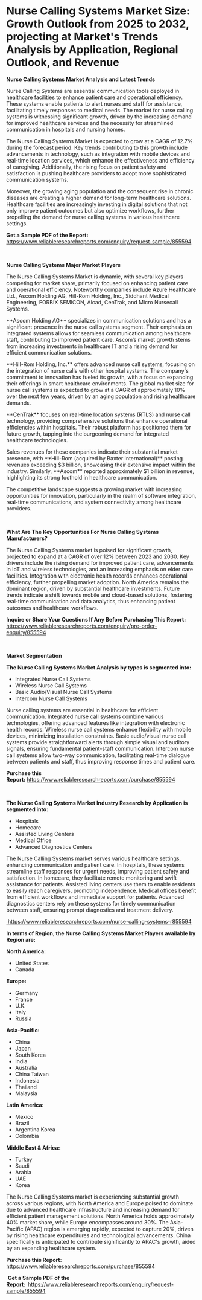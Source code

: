 <p><h1>Nurse Calling Systems Market Size: Growth Outlook from 2025 to 2032, projecting at Market's Trends Analysis by Application, Regional Outlook, and Revenue</h1></p><p><strong>Nurse Calling Systems Market Analysis and Latest Trends</strong></p>
<p><p>Nurse Calling Systems are essential communication tools deployed in healthcare facilities to enhance patient care and operational efficiency. These systems enable patients to alert nurses and staff for assistance, facilitating timely responses to medical needs. The market for nurse calling systems is witnessing significant growth, driven by the increasing demand for improved healthcare services and the necessity for streamlined communication in hospitals and nursing homes.</p><p>The Nurse Calling Systems Market is expected to grow at a CAGR of 12.7% during the forecast period. Key trends contributing to this growth include advancements in technology, such as integration with mobile devices and real-time location services, which enhance the effectiveness and efficiency of caregiving. Additionally, the rising focus on patient safety and satisfaction is pushing healthcare providers to adopt more sophisticated communication systems.</p><p>Moreover, the growing aging population and the consequent rise in chronic diseases are creating a higher demand for long-term healthcare solutions. Healthcare facilities are increasingly investing in digital solutions that not only improve patient outcomes but also optimize workflows, further propelling the demand for nurse calling systems in various healthcare settings.</p></p>
<p><strong>Get a Sample PDF of the Report:&nbsp;</strong> <a href="https://www.reliableresearchreports.com/enquiry/request-sample/855594?utm_campaign=10&utm_medium=2&utm_source=Github&utm_content=ia&utm_term=13042025&utm_id=nurse-calling-systems">https://www.reliableresearchreports.com/enquiry/request-sample/855594</a></p>
<p>&nbsp;</p>
<p><strong>Nurse Calling Systems Major Market Players</strong></p>
<p><p>The Nurse Calling Systems Market is dynamic, with several key players competing for market share, primarily focused on enhancing patient care and operational efficiency. Noteworthy companies include Azure Healthcare Ltd., Ascom Holding AG, Hill-Rom Holding, Inc., Siddhant Medical Engineering, FORBIX SEMICON, Alcad, CenTrak, and Micro Nursecall Systems.</p><p>**Ascom Holding AG** specializes in communication solutions and has a significant presence in the nurse call systems segment. Their emphasis on integrated systems allows for seamless communication among healthcare staff, contributing to improved patient care. Ascom’s market growth stems from increasing investments in healthcare IT and a rising demand for efficient communication solutions.</p><p>**Hill-Rom Holding, Inc.** offers advanced nurse call systems, focusing on the integration of nurse calls with other hospital systems. The company's commitment to innovation has fueled its growth, with a focus on expanding their offerings in smart healthcare environments. The global market size for nurse call systems is expected to grow at a CAGR of approximately 10% over the next few years, driven by an aging population and rising healthcare demands.</p><p>**CenTrak** focuses on real-time location systems (RTLS) and nurse call technology, providing comprehensive solutions that enhance operational efficiencies within hospitals. Their robust platform has positioned them for future growth, tapping into the burgeoning demand for integrated healthcare technologies.</p><p>Sales revenues for these companies indicate their substantial market presence, with **Hill-Rom (acquired by Baxter International)** posting revenues exceeding $3 billion, showcasing their extensive impact within the industry. Similarly, **Ascom** reported approximately $1 billion in revenue, highlighting its strong foothold in healthcare communication.</p><p>The competitive landscape suggests a growing market with increasing opportunities for innovation, particularly in the realm of software integration, real-time communications, and system connectivity among healthcare providers.</p></p>
<p>&nbsp;</p>
<p><strong>What Are The Key Opportunities For Nurse Calling Systems Manufacturers?</strong></p>
<p><p>The Nurse Calling Systems market is poised for significant growth, projected to expand at a CAGR of over 12% between 2023 and 2030. Key drivers include the rising demand for improved patient care, advancements in IoT and wireless technologies, and an increasing emphasis on elder care facilities. Integration with electronic health records enhances operational efficiency, further propelling market adoption. North America remains the dominant region, driven by substantial healthcare investments. Future trends indicate a shift towards mobile and cloud-based solutions, fostering real-time communication and data analytics, thus enhancing patient outcomes and healthcare workflows.</p></p>
<p><strong>Inquire or Share Your Questions If Any Before Purchasing This Report:</strong> <a href="https://www.reliableresearchreports.com/enquiry/pre-order-enquiry/855594?utm_campaign=10&utm_medium=2&utm_source=Github&utm_content=ia&utm_term=13042025&utm_id=nurse-calling-systems">https://www.reliableresearchreports.com/enquiry/pre-order-enquiry/855594</a></p>
<p>&nbsp;</p>
<p><strong>Market Segmentation</strong></p>
<p><strong>The Nurse Calling Systems Market Analysis by types is segmented into:</strong></p>
<p><ul><li>Integrated Nurse Call Systems</li><li>Wireless Nurse Call Systems</li><li>Basic Audio/Visual Nurse Call Systems</li><li>Intercom Nurse Call Systems</li></ul></p>
<p><p>Nurse calling systems are essential in healthcare for efficient communication. Integrated nurse call systems combine various technologies, offering advanced features like integration with electronic health records. Wireless nurse call systems enhance flexibility with mobile devices, minimizing installation constraints. Basic audio/visual nurse call systems provide straightforward alerts through simple visual and auditory signals, ensuring fundamental patient-staff communication. Intercom nurse call systems allow two-way communication, facilitating real-time dialogue between patients and staff, thus improving response times and patient care.</p></p>
<p><strong>Purchase this Report:&nbsp;</strong><a href="https://www.reliableresearchreports.com/purchase/855594?utm_campaign=10&utm_medium=2&utm_source=Github&utm_content=ia&utm_term=13042025&utm_id=nurse-calling-systems">https://www.reliableresearchreports.com/purchase/855594</a></p>
<p>&nbsp;</p>
<p><strong>The Nurse Calling Systems Market Industry Research by Application is segmented into:</strong></p>
<p><ul><li>Hospitals</li><li>Homecare</li><li>Assisted Living Centers</li><li>Medical Office</li><li>Advanced Diagnostics Centers</li></ul></p>
<p><p>The Nurse Calling Systems market serves various healthcare settings, enhancing communication and patient care. In hospitals, these systems streamline staff responses for urgent needs, improving patient safety and satisfaction. In homecare, they facilitate remote monitoring and swift assistance for patients. Assisted living centers use them to enable residents to easily reach caregivers, promoting independence. Medical offices benefit from efficient workflows and immediate support for patients. Advanced diagnostics centers rely on these systems for timely communication between staff, ensuring prompt diagnostics and treatment delivery.</p></p>
<p><a href="https://www.reliableresearchreports.com/nurse-calling-systems-r855594?utm_campaign=10&utm_medium=2&utm_source=Github&utm_content=ia&utm_term=13042025&utm_id=nurse-calling-systems">&nbsp;https://www.reliableresearchreports.com/nurse-calling-systems-r855594</a></p>
<p><strong>In terms of Region, the Nurse Calling Systems Market Players available by Region are:</strong></p>
<p>
    <p> <strong> North America: </strong>
        <ul>
            <li>United States</li>
            <li>Canada</li>
        </ul>
        </p> 
    <p> <strong> Europe: </strong>
        <ul>
            <li>Germany</li>
            <li>France</li>
            <li>U.K.</li>
            <li>Italy</li>
            <li>Russia</li>
        </ul>
        </p> 
    <p> <strong> Asia-Pacific: </strong>
        <ul>
            <li>China</li>
            <li>Japan</li>
            <li>South Korea</li>
            <li>India</li>
            <li>Australia</li>
            <li>China Taiwan</li>
            <li>Indonesia</li>
            <li>Thailand</li>
            <li>Malaysia</li>
        </ul>
        </p> 
    <p> <strong> Latin America: </strong>
        <ul>
            <li>Mexico</li>
            <li>Brazil</li>
            <li>Argentina Korea</li>
            <li>Colombia</li>
        </ul>
        </p> 
    <p> <strong> Middle East & Africa: </strong>
        <ul>
            <li>Turkey</li>
            <li>Saudi</li>
            <li>Arabia</li>
            <li>UAE</li>
            <li>Korea</li>
        </ul>
    </p>
    </p>
<p><p>The Nurse Calling Systems market is experiencing substantial growth across various regions, with North America and Europe poised to dominate due to advanced healthcare infrastructure and increasing demand for efficient patient management solutions. North America holds approximately 40% market share, while Europe encompasses around 30%. The Asia-Pacific (APAC) region is emerging rapidly, expected to capture 20%, driven by rising healthcare expenditures and technological advancements. China specifically is anticipated to contribute significantly to APAC's growth, aided by an expanding healthcare system.</p></p>
<p><strong>Purchase this Report: </strong><a href="https://www.reliableresearchreports.com/purchase/855594?utm_campaign=10&utm_medium=2&utm_source=Github&utm_content=ia&utm_term=13042025&utm_id=nurse-calling-systems">https://www.reliableresearchreports.com/purchase/855594</a></p>
<p>&nbsp;<strong>Get a Sample PDF of the Report:&nbsp;&nbsp;</strong><a href="https://www.reliableresearchreports.com/enquiry/request-sample/855594?utm_campaign=10&utm_medium=2&utm_source=Github&utm_content=ia&utm_term=13042025&utm_id=nurse-calling-systems">https://www.reliableresearchreports.com/enquiry/request-sample/855594</a></p>
<p><strong></strong></p>
<p><p></p><p></p><p></p></p>